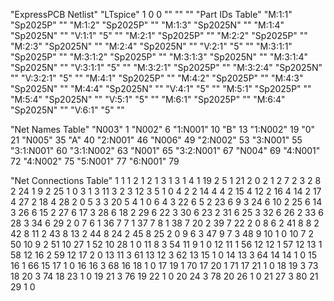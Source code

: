 "ExpressPCB Netlist"
"LTspice"
1
0
0
""
""
""
"Part IDs Table"
"M:1:1" "Sp2025P" ""
"M:1:2" "Sp2025P" ""
"M:1:3" "Sp2025N" ""
"M:1:4" "Sp2025N" ""
"V:1:1" "5" ""
"M:2:1" "Sp2025P" ""
"M:2:2" "Sp2025P" ""
"M:2:3" "Sp2025N" ""
"M:2:4" "Sp2025N" ""
"V:2:1" "5" ""
"M:3:1:1" "Sp2025P" ""
"M:3:1:2" "Sp2025P" ""
"M:3:1:3" "Sp2025N" ""
"M:3:1:4" "Sp2025N" ""
"V:3:1:1" "5" ""
"M:3:2:1" "Sp2025P" ""
"M:3:2:4" "Sp2025N" ""
"V:3:2:1" "5" ""
"M:4:1" "Sp2025P" ""
"M:4:2" "Sp2025P" ""
"M:4:3" "Sp2025N" ""
"M:4:4" "Sp2025N" ""
"V:4:1" "5" ""
"M:5:1" "Sp2025P" ""
"M:5:4" "Sp2025N" ""
"V:5:1" "5" ""
"M:6:1" "Sp2025P" ""
"M:6:4" "Sp2025N" ""
"V:6:1" "5" ""

"Net Names Table"
"N003" 1
"N002" 6
"1:N001" 10
"B" 13
"1:N002" 19
"0" 21
"N005" 35
"A" 40
"2:N001" 46
"N006" 49
"2:N002" 53
"3:N001" 55
"3:1:N001" 60
"3:1:N002" 63
"N001" 65
"3:2:N001" 67
"N004" 69
"4:N001" 72
"4:N002" 75
"5:N001" 77
"6:N001" 79

"Net Connections Table"
1 1 1 2
1 2 1 3
1 3 1 4
1 19 2 5
1 21 2 0
2 1 2 7
2 3 2 8
2 24 1 9
2 25 1 0
3 1 3 11
3 2 3 12
3 5 1 0
4 2 2 14
4 4 2 15
4 12 2 16
4 14 2 17
4 27 2 18
4 28 2 0
5 3 3 20
5 4 1 0
6 4 3 22
6 5 2 23
6 9 3 24
6 10 2 25
6 14 3 26
6 15 2 27
6 17 3 28
6 18 2 29
6 22 3 30
6 23 2 31
6 25 3 32
6 26 2 33
6 28 3 34
6 29 2 0
7 6 1 36
7 7 1 37
7 8 1 38
7 20 2 39
7 22 2 0
8 6 2 41
8 8 2 42
8 11 2 43
8 13 2 44
8 24 2 45
8 25 2 0
9 6 3 47
9 7 3 48
9 10 1 0
10 7 2 50
10 9 2 51
10 27 1 52
10 28 1 0
11 8 3 54
11 9 1 0
12 11 1 56
12 12 1 57
12 13 1 58
12 16 2 59
12 17 2 0
13 11 3 61
13 12 3 62
13 15 1 0
14 13 3 64
14 14 1 0
15 16 1 66
15 17 1 0
16 16 3 68
16 18 1 0
17 19 1 70
17 20 1 71
17 21 1 0
18 19 3 73
18 20 3 74
18 23 1 0
19 21 3 76
19 22 1 0
20 24 3 78
20 26 1 0
21 27 3 80
21 29 1 0
